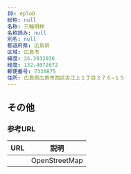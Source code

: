 ```yaml
---
ID: eploD
総称: null
名称: 三輪明神
名称読み: null
別名: null
都道府県: 広島県
区域: 広島市
緯度: 34.3932036
経度: 132.4072672
郵便番号: 7330875
住所: 広島県広島市西区古江上１丁目３７６−１５
---
```


## その他

### 参考URL

| URL | 説明          |
| --- | ------------- |
|     | OpenStreetMap |
